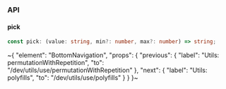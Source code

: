 

### API

#### pick

```ts
const pick: (value: string, min?: number, max?: number) => string;
```


~{
  "element": "BottomNavigation",
  "props": {
    "previous": {
      "label": "Utils: permutationWithRepetition",
      "to": "/dev/utils/use/permutationWithRepetition"
    },
    "next": {
      "label": "Utils: polyfills",
      "to": "/dev/utils/use/polyfills"
    }
  }
}~